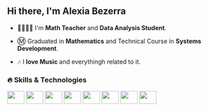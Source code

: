 ## Hi there, I'm Alexia Bezerra

- 👩🏾‍🏫🤓 I'm **Math Teacher** and **Data Analysis Student**.

- Ⓜ️ Graduated in **Mathematics** and Technical Course in **Systems Development**.
  
- 🎶 I **love Music** and everythingh related to it.

###  🔥 Skills & Technologies

<div style="display: inline_block">
  <img align="center" height= "30" width="40" src="https://cdn.jsdelivr.net/gh/devicons/devicon@latest/icons/python/python-original.svg">
  <img align="center" height= "30" width="40" src="https://cdn.jsdelivr.net/gh/devicons/devicon@latest/icons/java/java-original.svg">
  <img align="center" height= "30" width="40" src="https://cdn.jsdelivr.net/gh/devicons/devicon@latest/icons/jupyter/jupyter-original-wordmark.svg">
  <img align="center" height= "30" width="40" src="https://cdn.jsdelivr.net/gh/devicons/devicon@latest/icons/spring/spring-original.svg" />
  <img  align="center" height= "30" width="40" src="https://cdn.jsdelivr.net/gh/devicons/devicon@latest/icons/javascript/javascript-original.svg">
  <img align="center" height= "30" width="40" src="https://cdn.jsdelivr.net/gh/devicons/devicon@latest/icons/mysql/mysql-original.svg">
  <img align="center" height= "30" width="40" src="https://cdn.jsdelivr.net/gh/devicons/devicon@latest/icons/oracle/oracle-original.svg">
  <img align="center" height= "30" width="40" src="https://cdn.jsdelivr.net/gh/devicons/devicon@latest/icons/mongodb/mongodb-original.svg" />     
</div>
